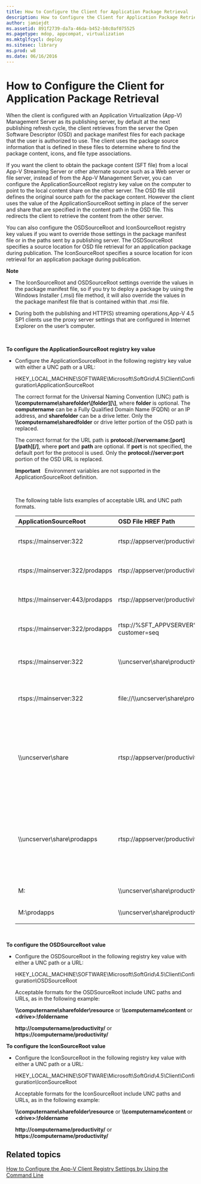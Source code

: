 ```yaml
---
title: How to Configure the Client for Application Package Retrieval
description: How to Configure the Client for Application Package Retrieval
author: jamiejdt
ms.assetid: 891f2739-da7a-46da-b452-b8c0af075525
ms.pagetype: mdop, appcompat, virtualization
ms.mktglfcycl: deploy
ms.sitesec: library
ms.prod: w8
ms.date: 06/16/2016
---
```



# How to Configure the Client for Application Package Retrieval


When the client is configured with an Application Virtualization (App-V) Management Server as its publishing server, by default at the next publishing refresh cycle, the client retrieves from the server the Open Software Descriptor (OSD) and package manifest files for each package that the user is authorized to use. The client uses the package source information that is defined in these files to determine where to find the package content, icons, and file type associations.

If you want the client to obtain the package content (SFT file) from a local App-V Streaming Server or other alternate source such as a Web server or file server, instead of from the App-V Management Server, you can configure the ApplicationSourceRoot registry key value on the computer to point to the local content share on the other server. The OSD file still defines the original source path for the package content. However the client uses the value of the ApplicationSourceRoot setting in place of the server and share that are specified in the content path in the OSD file. This redirects the client to retrieve the content from the other server.

You can also configure the OSDSourceRoot and IconSourceRoot registry key values if you want to override those settings in the package manifest file or in the paths sent by a publishing server. The OSDSourceRoot specifies a source location for OSD file retrieval for an application package during publication. The IconSourceRoot specifies a source location for icon retrieval for an application package during publication.

**Note**  
-   The IconSourceRoot and OSDSourceRoot settings override the values in the package manifest file, so if you try to deploy a package by using the Windows Installer (.msi) file method, it will also override the values in the package manifest file that is contained within that .msi file.

-   During both the publishing and HTTP(S) streaming operations,App-V 4.5 SP1 clients use the proxy server settings that are configured in Internet Explorer on the user’s computer.

 

**To configure the ApplicationSourceRoot registry key value**

-   Configure the ApplicationSourceRoot in the following registry key value with either a UNC path or a URL:

    HKEY\_LOCAL\_MACHINE\\SOFTWARE\\Microsoft\\SoftGrid\\4.5\\Client\\Configuration\\ApplicationSourceRoot

    The correct format for the Universal Naming Convention (UNC) path is **\\\\computername\\sharefolder\\\[folder\]\[\\\]**, where **folder** is optional. The **computername** can be a Fully Qualified Domain Name (FQDN) or an IP address, and **sharefolder** can be a drive letter. Only the **\\\\computername\\sharedfolder** or drive letter portion of the OSD path is replaced.

    The correct format for the URL path is **protocol://servername:\[port\]\[/path\]\[/\]**, where **port** and **path** are optional. If **port** is not specified, the default port for the protocol is used. Only the **protocol://server:port** portion of the OSD URL is replaced.

    **Important**  
    Environment variables are not supported in the ApplicationSourceRoot definition.

     

    The following table lists examples of acceptable URL and UNC path formats.

    <table>
    <colgroup>
    <col width="25%" />
    <col width="25%" />
    <col width="25%" />
    <col width="25%" />
    </colgroup>
    <thead>
    <tr class="header">
    <th align="left">ApplicationSourceRoot</th>
    <th align="left">OSD File HREF Path</th>
    <th align="left">Result</th>
    <th align="left">Comments</th>
    </tr>
    </thead>
    <tbody>
    <tr class="odd">
    <td align="left"><p>rtsps://mainserver:322</p></td>
    <td align="left"><p>rtsp://appserver/productivity/office2k3.sft?customer=seq</p></td>
    <td align="left"><p>rtsps://mainserver:322/productivity/office2k3.sft?customer=seq</p></td>
    <td align="left"><p></p></td>
    </tr>
    <tr class="even">
    <td align="left"><p>rtsps://mainserver:322/prodapps</p></td>
    <td align="left"><p>rtsp://appserver/productivity/office2k3.sft?customer=seq</p></td>
    <td align="left"><p>rtsps://mainserver:322/prodapps/productivity/office2k3.sft?customer=seq</p></td>
    <td align="left"><p></p></td>
    </tr>
    <tr class="odd">
    <td align="left"><p>https://mainserver:443/prodapps</p></td>
    <td align="left"><p>rtsp://appserver/productivity/office2k3.sft?customer=seq</p></td>
    <td align="left"><p>https://mainserver:443/prodapps/productivity/office2k3.sft?customer=seq</p></td>
    <td align="left"><p></p></td>
    </tr>
    <tr class="even">
    <td align="left"><p>rtsps://mainserver:322/prodapps</p></td>
    <td align="left"><p>rtsp://%SFT_APPVSERVER%:554/productivity/office2k3.sft?customer=seq</p></td>
    <td align="left"><p>rtsps://mainserver:322/prodapps/productivity/office2k3.sft?customer=seq</p></td>
    <td align="left"><p></p></td>
    </tr>
    <tr class="odd">
    <td align="left"><p>rtsps://mainserver:322</p></td>
    <td align="left"><p>\\uncserver\share\productivity\office2k3.sft</p></td>
    <td align="left"><p>rtsps://mainserver:322/productivity/office2k3.sft</p></td>
    <td align="left"><p>‘\’ converted to ‘/’</p></td>
    </tr>
    <tr class="even">
    <td align="left"><p>rtsps://mainserver:322</p></td>
    <td align="left"><p>file://\\uncserver\share\productivity\office2k3.sft</p></td>
    <td align="left"><p>rtsps://mainserver:322/productivity/office2k3.sft</p></td>
    <td align="left"><p>‘\’ converted to ‘/’</p></td>
    </tr>
    <tr class="odd">
    <td align="left"><p>\\uncserver\share</p></td>
    <td align="left"><p>rtsp://appserver/productivity/office2k3.sft?customer=seq</p></td>
    <td align="left"><p>\\uncserver\share\productivity\office2k3.sft</p></td>
    <td align="left"><p>‘/’ converted to ‘\’ and parameter dropped when converting to UNC path</p></td>
    </tr>
    <tr class="even">
    <td align="left"><p>\\uncserver\share\prodapps</p></td>
    <td align="left"><p>rtsp://appserver/productivity/office2k3.sft?customer=seq</p></td>
    <td align="left"><p>\\uncserver\share\prodapps\productivity\office2k3.sft</p></td>
    <td align="left"><p>‘/’ converted to ‘\’ and parameter dropped when converting to UNC path</p></td>
    </tr>
    <tr class="odd">
    <td align="left"><p>M:</p></td>
    <td align="left"><p>\\uncserver\share\productivity\office2k3.sft</p></td>
    <td align="left"><p>M:\productivity\office2k3.sft</p></td>
    <td align="left"><p></p></td>
    </tr>
    <tr class="even">
    <td align="left"><p>M:\prodapps</p></td>
    <td align="left"><p>\\uncserver\share\productivity\office2k3.sft</p></td>
    <td align="left"><p>M:\prodapps\productivity\office2k3.sft</p></td>
    <td align="left"><p></p></td>
    </tr>
    </tbody>
    </table>

     

**To configure the OSDSourceRoot value**

-   Configure the OSDSourceRoot in the following registry key value with either a UNC path or a URL:

    HKEY\_LOCAL\_MACHINE\\SOFTWARE\\Microsoft\\SoftGrid\\4.5\\Client\\Configuration\\OSDSourceRoot

    Acceptable formats for the OSDSourceRoot include UNC paths and URLs, as in the following example:

    **\\\\computername\\sharefolder\\resource** or **\\\\computername\\content** or **&lt;drive&gt;:\\foldername**

    **http://computername/productivity/** or **https://computername/productivity/**

**To configure the IconSourceRoot value**

-   Configure the IconSourceRoot in the following registry key value with either a UNC path or a URL:

    HKEY\_LOCAL\_MACHINE\\SOFTWARE\\Microsoft\\SoftGrid\\4.5\\Client\\Configuration\\IconSourceRoot

    Acceptable formats for the IconSourceRoot include UNC paths and URLs, as in the following example:

    **\\\\computername\\sharefolder\\resource** or **\\\\computername\\content** or **&lt;drive&gt;:\\foldername**

    **http://computername/productivity/** or **https://computername/productivity/**

## Related topics


[How to Configure the App-V Client Registry Settings by Using the Command Line](how-to-configure-the-app-v-client-registry-settings-by-using-the-command-line.md)

 

 






